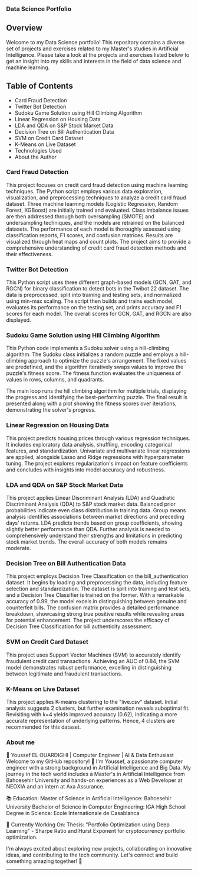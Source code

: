 ### Data Science Portfolio

## Overview
Welcome to my Data Science portfolio! This repository contains a diverse set of projects and exercises related to my Master's studies in Artificial Intelligence. Please take a look at the projects and exercises listed below to get an insight into my skills and interests in the field of data science and machine learning.

## Table of Contents
- Card Fraud Detection
- Twitter Bot Detection
- Sudoku Game Solution using Hill Climbing Algorithm
- Linear Regression on Housing Data
- LDA and QDA on S&P Stock Market Data
- Decision Tree on Bill Authentication Data
- SVM on Credit Card Dataset
- K-Means on Live Dataset
- Technologies Used
- About the Author

### Card Fraud Detection
This project focuses on credit card fraud detection using machine learning techniques. The Python script employs various data exploration, visualization, and preprocessing techniques to analyze a credit card fraud dataset. Three machine learning models (Logistic Regression, Random Forest, XGBoost) are initially trained and evaluated. Class imbalance issues are then addressed through both oversampling (SMOTE) and undersampling techniques, and the models are retrained on the balanced datasets. The performance of each model is thoroughly assessed using classification reports, F1 scores, and confusion matrices. Results are visualized through heat maps and count plots. The project aims to provide a comprehensive understanding of credit card fraud detection methods and their effectiveness.
### Twitter Bot Detection
This Python script uses three different graph-based models (GCN, GAT, and RGCN) for binary classification to detect bots in the Twibot 22 dataset. The data is preprocessed, split into training and testing sets, and normalized using min-max scaling. The script then builds and trains each model, evaluates its performance on the testing set, and prints accuracy and F1 scores for each model. The overall scores for GCN, GAT, and RGCN are also displayed.

### Sudoku Game Solution using Hill Climbing Algorithm
This Python code implements a Sudoku solver using a hill-climbing algorithm. The Sudoku class initializes a random puzzle and employs a hill-climbing approach to optimize the puzzle's arrangement. The fixed values are predefined, and the algorithm iteratively swaps values to improve the puzzle's fitness score. The fitness function evaluates the uniqueness of values in rows, columns, and quadrants.

The main loop runs the hill climbing algorithm for multiple trials, displaying the progress and identifying the best-performing puzzle. The final result is presented along with a plot showing the fitness scores over iterations, demonstrating the solver's progress.

### Linear Regression on Housing Data
This project predicts housing prices through various regression techniques. It includes exploratory data analysis, shuffling, encoding categorical features, and standardization. Univariate and multivariate linear regressions are applied, alongside Lasso and Ridge regressions with hyperparameter tuning. The project explores regularization's impact on feature coefficients and concludes with insights into model accuracy and robustness.

### LDA and QDA on S&P Stock Market Data
This project applies Linear Discriminant Analysis (LDA) and Quadratic Discriminant Analysis (QDA) to S&P stock market data. Balanced prior probabilities indicate even class distribution in training data. Group means analysis identifies associations between market directions and preceding days' returns. LDA predicts trends based on group coefficients, showing slightly better performance than QDA. Further analysis is needed to comprehensively understand their strengths and limitations in predicting stock market trends. The overall accuracy of both models remains moderate.

### Decision Tree on Bill Authentication Data
This project employs Decision Tree Classification on the bill_authentication dataset. It begins by loading and preprocessing the data, including feature selection and standardization. The dataset is split into training and test sets, and a Decision Tree Classifier is trained on the former. With a remarkable accuracy of 0.99, the model excels in distinguishing between genuine and counterfeit bills. The confusion matrix provides a detailed performance breakdown, showcasing strong true positive results while revealing areas for potential enhancement. The project underscores the efficacy of Decision Tree Classification for bill authenticity assessment.

### SVM on Credit Card Dataset
This project uses Support Vector Machines (SVM) to accurately identify fraudulent credit card transactions. Achieving an AUC of 0.84, the SVM model demonstrates robust performance, excelling in distinguishing between legitimate and fraudulent transactions.

### K-Means on Live Dataset
This project applies K-means clustering to the "live.csv" dataset. Initial analysis suggests 2 clusters, but further examination reveals suboptimal fit. Revisiting with k=4 yields improved accuracy (0.62), indicating a more accurate representation of underlying patterns. Hence, 4 clusters are recommended for this dataset.

### About me
🚀 Youssef EL OUARDIGHI | Computer Engineer | AI & Data Enthusiast
Welcome to my GitHub repository! 👋 I'm Youssef, a passionate computer engineer with a strong background in Artificial Intelligence and Big Data. My journey in the tech world includes a Master's in Artificial Intelligence from Bahcesehir University and hands-on experiences as a Web Developer at NEOXIA and an intern at Axa Assurance.

📚 Education:
Master of Science in Artificial Intelligence: Bahcesehir University
Bachelor of Science in Computer Engineering: IGA
High School Degree in Science: Ecole Internationale de Casablanca

🌱 Currently Working On:
Thesis: "Portfolio Optimization using Deep Learning" - Sharpe Ratio and Hurst Exponent for cryptocurrency portfolio optimization.

I'm always excited about exploring new projects, collaborating on innovative ideas, and contributing to the tech community. Let's connect and build something amazing together! 🚀

---


